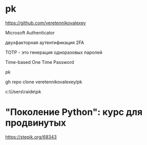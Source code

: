 # pk

https://github.com/veretennikovalexey

Microsoft Authenticator

двухфакторная аутентификация 2FA

TOTP - это генерация одноразовых паролей

Time-based
One
Time
Password

pk

gh repo clone veretennikovalexey/pk

c:\Users\raide\pk

# "Поколение Python": курс для продвинутых

https://stepik.org/68343